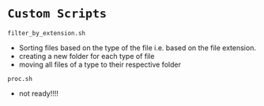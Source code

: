 # `Custom Scripts`

`filter_by_extension.sh`

-   Sorting files based on the type of the file i.e. based on the file extension.
-   creating a new folder for each type of file
-   moving all files of a type to their respective folder

`proc.sh`

-   not ready!!!!
